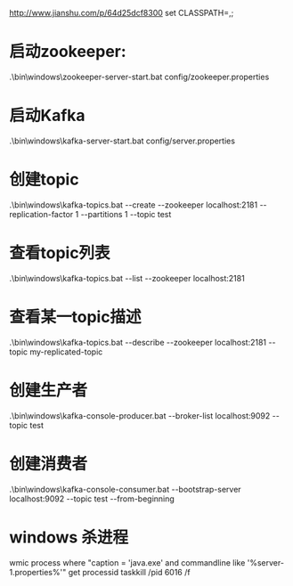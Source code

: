 ﻿http://www.jianshu.com/p/64d25dcf8300
set CLASSPATH=,;
# 启动zookeeper:
.\bin\windows\zookeeper-server-start.bat config/zookeeper.properties
# 启动Kafka
.\bin\windows\kafka-server-start.bat config/server.properties
# 创建topic
.\bin\windows\kafka-topics.bat --create --zookeeper localhost:2181 --replication-factor 1 --partitions 1 --topic test
# 查看topic列表
.\bin\windows\kafka-topics.bat --list --zookeeper localhost:2181
# 查看某一topic描述
.\bin\windows\kafka-topics.bat --describe --zookeeper localhost:2181 --topic my-replicated-topic
# 创建生产者
.\bin\windows\kafka-console-producer.bat --broker-list localhost:9092 --topic test
# 创建消费者
.\bin\windows\kafka-console-consumer.bat --bootstrap-server localhost:9092 --topic test --from-beginning
# windows 杀进程
wmic process where "caption = 'java.exe' and commandline like '%server-1.properties%'" get processid
taskkill /pid 6016 /f
    